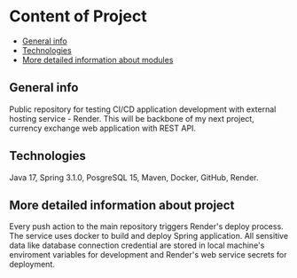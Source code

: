 # Content of Project
* [General info](#general-info)
* [Technologies](#technologies)
* [More detailed information about modules](#more-detailed-information-about-modules)

## General info

Public repository for testing CI/CD application development with external hosting service - Render. This will be backbone of my next project, currency exchange web application with REST API.

## Technologies

Java 17, Spring 3.1.0, PosgreSQL 15, Maven, Docker, GitHub, Render.

## More detailed information about project

Every push action to the main repository triggers Render's deploy process. The service uses docker to build and deploy Spring application. All sensitive data like database connection credential are stored in local machine's enviroment variables for development and Render's web service secrets for deployment.
